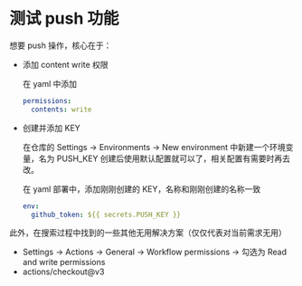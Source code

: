 # 测试 push 功能

想要 push 操作，核心在于：

- 添加 content write 权限

  在 yaml 中添加

  ```yaml
  permissions:
    contents: write
  ```

- 创建并添加 KEY

  在仓库的 Settings -> Environments -> New environment 中新建一个环境变量，名为 PUSH_KEY
  创建后使用默认配置就可以了，相关配置有需要时再去改。

  在 yaml 部署中，添加刚刚创建的 KEY，名称和刚刚创建的名称一致

  ```yaml
  env:
    github_token: ${{ secrets.PUSH_KEY }}
  ```

此外，在搜索过程中找到的一些其他无用解决方案（仅仅代表对当前需求无用）

- Settings -> Actions -> General -> Workflow permissions -> 勾选为 Read and write permissions
- actions/checkout@v3
